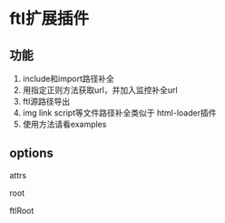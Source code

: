 #  ftl扩展插件
 ## 功能
1. include和import路径补全
2. 用指定正则方法获取url，并加入监控补全url
3. ftl源路径导出
4. img link script等文件路径补全类似于  html-loader插件
5. 使用方法请看examples


## options
attrs

root

ftlRoot

